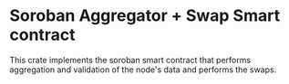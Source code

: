 # Soroban Aggregator + Swap Smart contract

This crate implements the soroban smart contract that performs aggregation and validation of the node's data and performs the swaps. 

